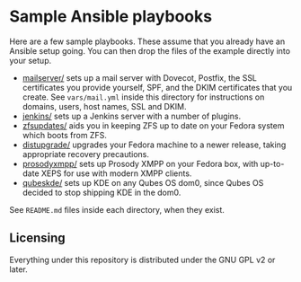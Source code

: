 Sample Ansible playbooks
============================================

Here are a few sample playbooks.  These assume that you already have an
Ansible setup going.  You can then drop the files of the example
directly into your setup.

* [mailserver/](mailserver/) sets up a mail server with Dovecot, Postfix,
   the SSL certificates you provide yourself, SPF, and the DKIM
   certificates that you create.  See `vars/mail.yml` inside this
   directory for instructions on domains, users, host names,
   SSL and DKIM.
* [jenkins/](jenkins/) sets up a Jenkins server with a number of plugins.
* [zfsupdates/](zfsupdates/) aids you in keeping ZFS up to date on your
   Fedora system which boots from ZFS.
* [distupgrade/](distupgrade/) upgrades your Fedora machine to a newer
  release, taking appropriate recovery precautions.
* [prosodyxmpp/](prosodyxmpp/) sets up Prosody XMPP on your Fedora
  box, with up-to-date XEPS for use with modern XMPP clients.
* [qubeskde/](qubeskde/) sets up KDE on any Qubes OS dom0, since Qubes OS
  decided to stop shipping KDE in the dom0.

See `README.md` files inside each directory, when they exist.

Licensing
---------

Everything under this repository is distributed under the GNU GPL v2
or later.
